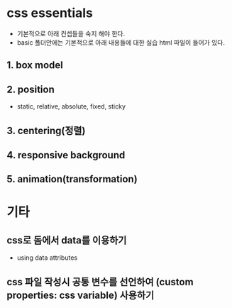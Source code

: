 # css essentials
- 기본적으로 아래 컨셉들을 숙지 해야 한다. 
- basic 폴더안에는 기본적으로 아래 내용들에 대한 실습 html 파일이 들어가 있다. 
   
## 1. box model
## 2. position 
  - static, relative, absolute, fixed, sticky
## 3. centering(정렬) 
## 4. responsive background
## 5. animation(transformation)
  
  
# 기타 
## css로 돔에서 data를 이용하기
- using data attributes

## css 파일 작성시 공통 변수를 선언하여 (custom properties: css variable) 사용하기 

